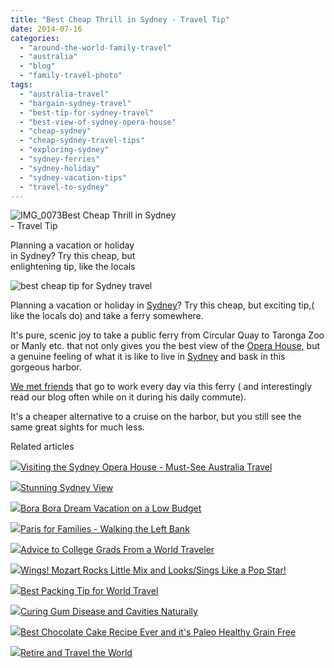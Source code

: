 ```yaml
---
title: "Best Cheap Thrill in Sydney - Travel Tip"
date: 2014-07-16
categories: 
  - "around-the-world-family-travel"
  - "australia"
  - "blog"
  - "family-travel-photo"
tags: 
  - "australia-travel"
  - "bargain-sydney-travel"
  - "best-tip-for-sydney-travel"
  - "best-view-of-sydney-opera-house"
  - "cheap-sydney"
  - "cheap-sydney-travel-tips"
  - "exploring-sydney"
  - "sydney-ferries"
  - "sydney-holiday"
  - "sydney-vacation-tips"
  - "travel-to-sydney"
---
```


![IMG_0073](https://pub-ac94b3f306b24c0dba4238943c97f2e1.r2.dev/6a00e5502a9507883301a73de2fd98970d.jpg)Best Cheap Thrill in Sydney  
\- Travel Tip  
  
Planning a vacation or holiday  
in Sydney? Try this cheap, but  
enlightening tip, like the locals

<!--more-->

![best cheap tip for Sydney travel](https://pub-ac94b3f306b24c0dba4238943c97f2e1.r2.dev/6a00e5502a9507883301a3fd330dba970b.png)

Planning a vacation or holiday in [Sydney](http://soultravelers3new.local/2014/03/celebrating-13th-birthday-in-healthy-ways-at-four-seasons-hotel-sydney.html "sydney vacation")? Try this cheap, but exciting tip,( like the locals do) and take a ferry somewhere.  
  
It's pure, scenic joy to take a public ferry from Circular Quay to Taronga Zoo or Manly etc. that not only gives you the best view of the [Opera House,](http://soultravelers3new.local/2012/09/visiting-the-sydney-opera-house-must-see-australia-travel.html "sydney opera house") but a genuine feeling of what it is like to live in [Sydney](http://soultravelers3new.local/2013/11/stunning-sydney-view.html#more "stunning sydney") and bask in this gorgeous harbor.  
  
[We met friends](http://soultravelers3new.local/2014/01/mozart-meeting-soultravelers3-blog-readers-around-the-world.html "Mozart meeting soultravelers3 blog readers") that go to work every day via this ferry ( and interestingly read our blog often while on it during his daily commute).  
  
It's a cheaper alternative to a cruise on the harbor, but you still see the same great sights for much less.

Related articles

[![](http://i.zemanta.com/112823726_80_80.jpg)](http://soultravelers3new.local/2012/09/visiting-the-sydney-opera-house-must-see-australia-travel.html)[Visiting the Sydney Opera House - Must-See Australia Travel](http://soultravelers3new.local/2012/09/visiting-the-sydney-opera-house-must-see-australia-travel.html)

[![](http://i.zemanta.com/221220630_80_80.jpg)](http://soultravelers3new.local/2013/11/stunning-sydney-view.html)[Stunning Sydney View](http://soultravelers3new.local/2013/11/stunning-sydney-view.html)

[![](http://i.zemanta.com/264138071_80_80.jpg)](http://soultravelers3new.local/2014/04/bora-bora-dream-vacation-on-a-low-budget.html)[Bora Bora Dream Vacation on a Low Budget](http://soultravelers3new.local/2014/04/bora-bora-dream-vacation-on-a-low-budget.html)

[![](http://i.zemanta.com/88253261_80_80.jpg)](http://soultravelers3new.local/2012/05/paris-for-families-walking-the-left-bank.html)[Paris for Families - Walking the Left Bank](http://soultravelers3new.local/2012/05/paris-for-families-walking-the-left-bank.html)

[![](http://i.zemanta.com/91218951_80_80.jpg)](http://soultravelers3new.local/2012/05/advice-to-college-grads-from-a-world-traveler.html)[Advice to College Grads From a World Traveler](http://soultravelers3new.local/2012/05/advice-to-college-grads-from-a-world-traveler.html)

[![](http://i.zemanta.com/276672350_80_80.jpg)](http://soultravelers3new.local/2014/06/wings-mozart-rocks-little-mix-and-lookssings-like-a-pop-star.html)[Wings! Mozart Rocks Little Mix and Looks/Sings Like a Pop Star!](http://soultravelers3new.local/2014/06/wings-mozart-rocks-little-mix-and-lookssings-like-a-pop-star.html)

[![](http://i.zemanta.com/109082688_80_80.jpg)](http://soultravelers3new.local/2012/08/best-packing-tip-for-world-travel.html)[Best Packing Tip for World Travel](http://soultravelers3new.local/2012/08/best-packing-tip-for-world-travel.html)

[![](http://i.zemanta.com/154024597_80_80.jpg)](http://soultravelers3new.local/2013/03/curing-gum-disease-and-cavities-naturally.html)[Curing Gum Disease and Cavities Naturally](http://soultravelers3new.local/2013/03/curing-gum-disease-and-cavities-naturally.html)

[![](http://i.zemanta.com/215357708_80_80.jpg)](http://soultravelers3new.local/2013/10/best-chocolate-cake-recipe-ever-and-its-paleo-healthy-grain-free.html)[Best Chocolate Cake Recipe Ever and it's Paleo Healthy Grain Free](http://soultravelers3new.local/2013/10/best-chocolate-cake-recipe-ever-and-its-paleo-healthy-grain-free.html)

[![](http://i.zemanta.com/185282080_80_80.jpg)](http://soultravelers3new.local/2013/07/retire-and-travel-the-world.html)[Retire and Travel the World](http://soultravelers3new.local/2013/07/retire-and-travel-the-world.html)
